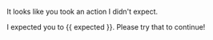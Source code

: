It looks like you took an action I didn't expect. 

I expected you to {{ expected }}. Please try that to continue!